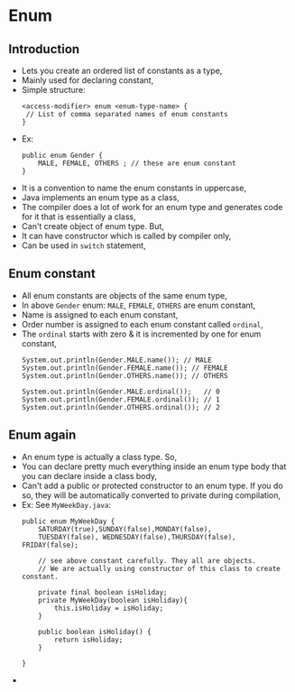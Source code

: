 

# Enum

## Introduction
- Lets you create an ordered list of constants as a type,
- Mainly used for declaring constant,
- Simple structure:
    ```
    <access-modifier> enum <enum-type-name> {
     // List of comma separated names of enum constants
    }
    ```
- Ex:
    ```
    public enum Gender {
        MALE, FEMALE, OTHERS ; // these are enum constant
    }
    ```
- It is a convention to name the enum constants in uppercase,
- Java implements an enum type as a class,
- The compiler does a lot of work for an enum type and generates code for it that is essentially a class,
- Can't create object of enum type. But,
- It can have constructor which is called by compiler only,
- Can be used in `switch` statement,

## Enum constant
- All enum constants are objects of the same enum type,
- In above `Gender` enum: `MALE`, `FEMALE`, `OTHERS` are enum constant,
- Name is assigned to each enum constant,
- Order number is assigned to each enum constant called `ordinal`,
- The `ordinal` starts with zero & it is incremented by one for enum constant,
    ```
    System.out.println(Gender.MALE.name()); // MALE
    System.out.println(Gender.FEMALE.name()); // FEMALE
    System.out.println(Gender.OTHERS.name()); // OTHERS
    
    System.out.println(Gender.MALE.ordinal());   // 0
    System.out.println(Gender.FEMALE.ordinal()); // 1
    System.out.println(Gender.OTHERS.ordinal()); // 2
    ```

## Enum again
- An enum type is actually a class type. So, 
- You can declare pretty much everything inside an enum type body that you can declare inside a class body,
- Can't add a public or protected constructor to an enum type. If you do so, they will be automatically converted to private during compilation,
- Ex: See `MyWeekDay.java`:
    ```
    public enum MyWeekDay {
        SATURDAY(true),SUNDAY(false),MONDAY(false),
        TUESDAY(false), WEDNESDAY(false),THURSDAY(false), FRIDAY(false);
    
        // see above constant carefully. They all are objects. 
        // We are actually using constructor of this class to create constant.
    
        private final boolean isHoliday;
        private MyWeekDay(boolean isHoliday){
            this.isHoliday = isHoliday;
        }
    
        public boolean isHoliday() {
            return isHoliday;
        }
    
    }
    ```
- 
